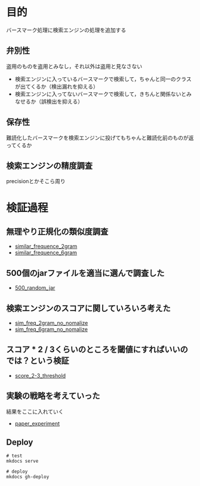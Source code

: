 # 目的

バースマーク処理に検索エンジンの処理を追加する


## 弁別性

盗用のものを盗用とみなし，それ以外は盗用と見なさない

- 検索エンジンに入っているバースマークで検索して，ちゃんと同一のクラスが出てくるか（検出漏れを抑える）
- 検索エンジンに入ってないバースマークで検索して，きちんと関係ないとみなせるか（誤検出を抑える）

## 保存性

難読化したバースマークを検索エンジンに投げてもちゃんと難読化前のものが返ってくるか

## 検索エンジンの精度調査

precisionとかそこら周り


# 検証過程

## 無理やり正規化の類似度調査

- [similar_frequence_2gram](./docs/result/similar_frequence_2gram)
- [similar_frequence_6gram](./docs/result/similar_frequence_6gram)

## 500個のjarファイルを適当に選んで調査した

- [500_random_jar](./docs/result/500_random_jar)


## 検索エンジンのスコアに関していろいろ考えた

- [sim_freq_2gram_no_nomalize](./docs/result/sim_freq_2gram_no_nomalize)
- [sim_freq_6gram_no_nomalize](./docs/result/sim_freq_6gram_no_nomalize)

## スコア * 2 / 3くらいのところを閾値にすればいいのでは？という検証

- [score_2-3_threshold](./docs/result/score_2-3_threshold)

## 実験の戦略を考えていった

結果をここに入れていく
- [paper_experiment](./docs/docs/paper_experiment/)


## Deploy

```
# test
mkdocs serve

# deploy
mkdocs gh-deploy
```

